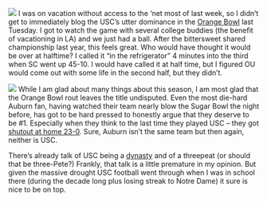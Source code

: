 [![](http://s3.amazonaws.com/devhawk_images/nationalchamps.jpg)](http://sports.espn.go.com/ncf/bowls04/columns/story?columnist=maisel_ivan&id=1959309) I
was on vacation without access to the ‘net most of last week, so I
didn’t get to immediately blog the USC’s utter dominance in the [Orange
Bowl](http://sports.espn.go.com/ncf/recap?gameId=250040030) last
Tuesday. I got to watch the game with several college buddies (the
benefit of vacationing in LA) and we just had a ball. After the
bittersweet shared championship last year, this feels great. Who would
have thought it would be over at halftime? I called it “in the
refrigerator” 4 minutes into the third when SC went up 45-10. I would
have called it at half time, but I figured OU would come out with some
life in the second half, but they didn’t.

[![](http://s3.amazonaws.com/devhawk_images/undisputed.jpg)](http://www.uscbookstore.com/index.php?cPath=22013) While
I am glad about many things about this season, I am most glad that the
Orange Bowl rout leaves the title undisputed. Even the most die-hard
Auburn fan, having watched their team nearly blow the Sugar Bowl the
night before, has got to be hard pressed to honestly argue that they
deserve to be \#1. Especially when they think to the last time they
played USC – they got [shutout at home
23-0](http://sports.espn.go.com/ncf/boxscore?gameId=232420002). Sure,
Auburn isn’t the same team but then again, neither is USC.

There’s already talk of USC being a
[dynasty](http://sports.espn.go.com/ncf/bowls04/columns/story?columnist=maisel_ivan&id=1959543)
and of a threepeat (or should that be three-Pete?) Frankly, that talk is
a little premature in my opinion. But given the massive drought USC
football went through when I was in school there (during the decade long
plus losing streak to Notre Dame) it sure is nice to be on top.
